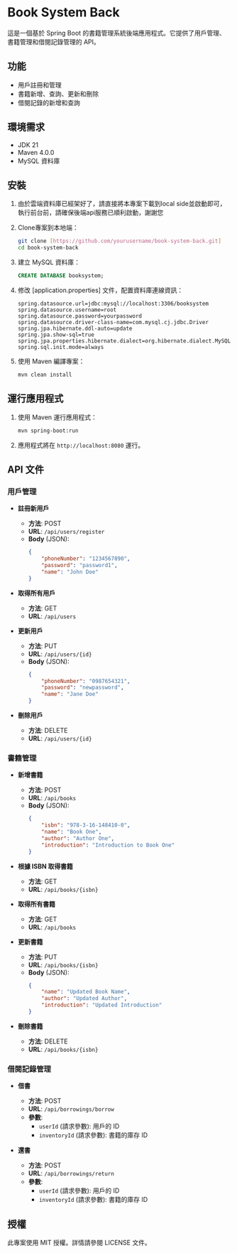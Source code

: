 # Book System Back

這是一個基於 Spring Boot 的書籍管理系統後端應用程式。它提供了用戶管理、書籍管理和借閱記錄管理的 API。

## 功能

- 用戶註冊和管理
- 書籍新增、查詢、更新和刪除
- 借閱記錄的新增和查詢

## 環境需求

- JDK 21
- Maven 4.0.0
- MySQL 資料庫

## 安裝

1. 由於雲端資料庫已經架好了，請直接將本專案下載到local side並啟動即可，執行前台前，請確保後端api服務已順利啟動，謝謝您

2. Clone專案到本地端：

    ```bash
    git clone [https://github.com/yourusername/book-system-back.git]
    cd book-system-back
    ```

3. 建立 MySQL 資料庫：

    ```sql
    CREATE DATABASE booksystem;
    ```

4. 修改 [application.properties] 文件，配置資料庫連線資訊：

    ```properties
    spring.datasource.url=jdbc:mysql://localhost:3306/booksystem
    spring.datasource.username=root
    spring.datasource.password=yourpassword
    spring.datasource.driver-class-name=com.mysql.cj.jdbc.Driver
    spring.jpa.hibernate.ddl-auto=update
    spring.jpa.show-sql=true
    spring.jpa.properties.hibernate.dialect=org.hibernate.dialect.MySQL8Dialect
    spring.sql.init.mode=always
    ```

5. 使用 Maven 編譯專案：

    ```bash
    mvn clean install
    ```

## 運行應用程式

1. 使用 Maven 運行應用程式：

    ```bash
    mvn spring-boot:run
    ```

2. 應用程式將在 `http://localhost:8080` 運行。

## API 文件

### 用戶管理

- **註冊新用戶**
    - **方法**: POST
    - **URL**: `/api/users/register`
    - **Body** (JSON):
        ```json
        {
            "phoneNumber": "1234567890",
            "password": "password1",
            "name": "John Doe"
        }
        ```

- **取得所有用戶**
    - **方法**: GET
    - **URL**: `/api/users`

- **更新用戶**
    - **方法**: PUT
    - **URL**: `/api/users/{id}`
    - **Body** (JSON):
        ```json
        {
            "phoneNumber": "0987654321",
            "password": "newpassword",
            "name": "Jane Doe"
        }
        ```

- **刪除用戶**
    - **方法**: DELETE
    - **URL**: `/api/users/{id}`

### 書籍管理

- **新增書籍**
    - **方法**: POST
    - **URL**: `/api/books`
    - **Body** (JSON):
        ```json
        {
            "isbn": "978-3-16-148410-0",
            "name": "Book One",
            "author": "Author One",
            "introduction": "Introduction to Book One"
        }
        ```

- **根據 ISBN 取得書籍**
    - **方法**: GET
    - **URL**: `/api/books/{isbn}`

- **取得所有書籍**
    - **方法**: GET
    - **URL**: `/api/books`

- **更新書籍**
    - **方法**: PUT
    - **URL**: `/api/books/{isbn}`
    - **Body** (JSON):
        ```json
        {
            "name": "Updated Book Name",
            "author": "Updated Author",
            "introduction": "Updated Introduction"
        }
        ```

- **刪除書籍**
    - **方法**: DELETE
    - **URL**: `/api/books/{isbn}`

### 借閱記錄管理

- **借書**
    - **方法**: POST
    - **URL**: `/api/borrowings/borrow`
    - **參數**: 
        - `userId` (請求參數): 用戶的 ID
        - `inventoryId` (請求參數): 書籍的庫存 ID

- **還書**
    - **方法**: POST
    - **URL**: `/api/borrowings/return`
    - **參數**: 
        - `userId` (請求參數): 用戶的 ID
        - `inventoryId` (請求參數): 書籍的庫存 ID

## 授權

此專案使用 MIT 授權。詳情請參閱 LICENSE 文件。
